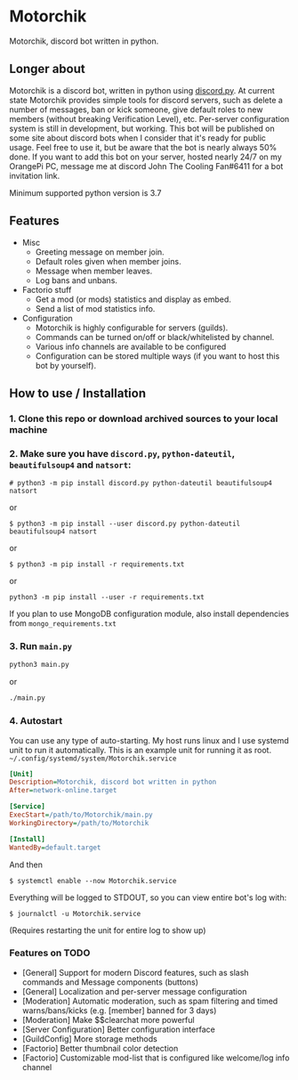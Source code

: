 # Motorchik
Motorchik, discord bot written in python.

## Longer about
Motorchik is a discord bot, written in python using [discord.py](https://github.com/Rapptz/discord.py).
At current state Motorchik provides simple tools for discord servers, such as delete a number of messages, ban or kick someone, give default roles to new members (without breaking Verification Level), etc.
Per-server configuration system is still in development, but working.
This bot will be published on some site about discord bots when I consider that it's ready for public usage. Feel free to use it, but be aware that the bot is nearly always 50% done.
If you want to add this bot on your server, hosted nearly 24/7 on my OrangePi PC, message me at discord John The Cooling Fan#6411 for a bot invitation link.

Minimum supported python version is 3.7

## Features
* Misc
  - Greeting message on member join.
  - Default roles given when member joins.
  - Message when member leaves.
  - Log bans and unbans.
* Factorio stuff
  - Get a mod (or mods) statistics and display as embed.
  - Send a list of mod statistics info.
* Configuration
  - Motorchik is highly configurable for servers (guilds).
  - Commands can be turned on/off or black/whitelisted by channel.
  - Various info channels are available to be configured
  - Configuration can be stored multiple ways (if you want to host this bot by yourself).
 
## How to use / Installation
### 1. Clone this repo or download archived sources to your local machine
### 2. Make sure you have `discord.py`, `python-dateutil`, `beautifulsoup4` and `natsort`:
  ```
  # python3 -m pip install discord.py python-dateutil beautifulsoup4 natsort
  ```
  or
  ```
  $ python3 -m pip install --user discord.py python-dateutil beautifulsoup4 natsort
  ```
  or
  ```
  $ python3 -m pip install -r requirements.txt
  ```
  or
  ```
  python3 -m pip install --user -r requirements.txt
  ```
  If you plan to use MongoDB configuration module, also install dependencies from `mongo_requirements.txt`
### 3. Run `main.py`
  ```sh
  python3 main.py
  ```
  or
  ```sh
  ./main.py
  ```
### 4. Autostart
  You can use any type of auto-starting. My host runs linux and I use systemd unit to run it automatically. This is an example unit for running it as root.
  `~/.config/systemd/system/Motorchik.service`
  ```ini
  [Unit]
  Description=Motorchik, discord bot written in python
  After=network-online.target
  
  [Service]
  ExecStart=/path/to/Motorchik/main.py
  WorkingDirectory=/path/to/Motorchik
  
  [Install]
  WantedBy=default.target
  ```
  And then
  ```
  $ systemctl enable --now Motorchik.service
  ```
  Everything will be logged to STDOUT, so you can view entire bot's log with:
  ```
  $ journalctl -u Motorchik.service
  ```
  (Requires restarting the unit for entire log to show up)

### Features on TODO
  - [General] Support for modern Discord features, such as slash commands and Message components (buttons)
  - [General] Localization and per-server message configuration
  - [Moderation] Automatic moderation, such as spam filtering and timed warns/bans/kicks (e.g. [member] banned for 3 days)
  - [Moderation] Make $$clearchat more powerful
  - [Server Configuration] Better configuration interface
  - [GuildConfig] More storage methods
  - [Factorio] Better thumbnail color detection
  - [Factorio] Customizable mod-list that is configured like welcome/log info channel

